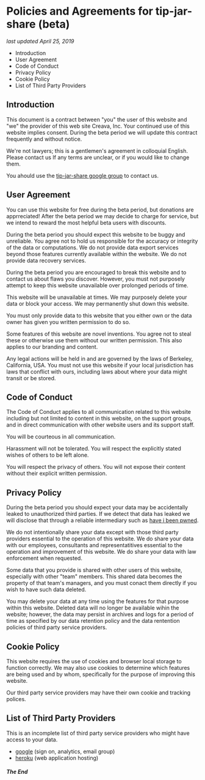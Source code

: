 # Policies and Agreements for tip-jar-share (beta)
*last updated April 25, 2019*

- Introduction
- User Agreement
- Code of Conduct
- Privacy Policy
- Cookie Policy
- List of Third Party Providers

## Introduction

This document is a contract between "you" the user of this website and "we" the provider of this web site Creava, Inc.  Your continued use of this website implies consent. During the beta period we will update this contract frequently and without notice.

We're not lawyers; this is a gentlemen's agreement in colloquial English.  Please contact us If any terms are unclear, or if you would like to change them.

You ahould use the [tip-jar-share google group](https://groups.google.com/forum/#!forum/tip-jar-share) to contact us.

## User Agreement

You can use this website for free during the beta period, but donations are apprreciated!  After the beta period we may decide to charge for service, but we intend to reward the most helpful beta users with discounts.

During the beta period you should expect this website to be buggy and unreliable.  You agree not to hold us responsible for the accuracy or integrity of the data or computations. We do not provide data export services beyond those features currently available within the website. We do not provide data recovery services.

During the beta period you are encouraged to break this website and to contact us about flaws you discover. However, you must not purposely attempt to keep this website unavailable over prolonged periods of time.

This website will be unavailable at times. We may purposely delete your data or block your access. We may permanently shut down this website.

You must only provide data to this website that you either own or the data owner has given you written permission to do so.

Some features of this website are novel inventions. You agree not to steal these or otherwise use them without our written permission.  This also applies to our branding and content.

Any legal actions will be held in and are governed by the laws of Berkeley, California, USA. You must not use this website if your local jurisdiction has laws that conflict with ours, including laws about where your data might transit or be stored.

## Code of Conduct

The Code of Conduct applies to all communication related to this website including but not limited to content in this website, on the support groups, and in direct communication with other website users and its support staff.

You will be courteous in all communication.

Harassment will not be tolerated. You will respect the explicitly stated wishes of others to be left alone.

You will respect the privacy of others. You will not expose their content without their explicit written permission.

## Privacy Policy

During the beta period you should expect your data may be accidentally leaked to unauthorized third parties.  If we detect that data has leaked we will disclose that through a reliable intermediary such as [have i been pwned](https://haveibeenpwned.com/).

We do not intentionally share your data except with those third party providers essential to the operation of this website. We do share your data with our employees, consultants and representatitives essential to the operation and improvement of this website. We do share your data with law enforcement when requested.

Some data that you provide is shared with other users of this website, especially with other "team" members.  This shared data becomes the property of that team's managers, and you must conact them directly if you wish to have such data deleted.

You may delete your data at any time using the features for that purpose within this website.  Deleted data will no longer be available wihin the website; however, the data may persist in archives and logs for a period of time as specified by our data retention policy and the data rentention policies of third party service providers.

## Cookie Policy

This website requires the use of cookies and browser local storage to function correctly.  We may also use cookies to determine which features are being used and by whom, specifically for the purpose of improving this website.

Our third party service providers may have their own cookie and tracking polices.

## List of Third Party Providers

This is an incomplete list of third party service providers who might have access to your data.

- [google](www.google.com) (sign on, analytics, email group)
- [heroku](www.heroku.com) (web application hosting)

##### The End
